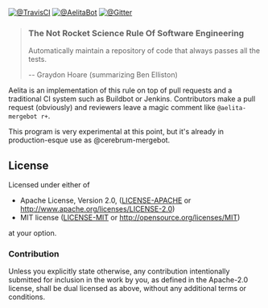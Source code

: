 [![@TravisCI]][Build Status]
[![@AelitaBot]][Build Queue]
[![@Gitter]][Chat on Gitter]

> ### The Not Rocket Science Rule Of Software Engineering
>
> Automatically maintain a repository of code that always passes all the tests.
>
> -- Graydon Hoare (summarizing Ben Elliston)

Aelita is an implementation of this rule on top of pull requests and
a traditional CI system such as Buildbot or Jenkins.
Contributors make a pull request (obviously) and
reviewers leave a magic comment like `@aelita-mergebot r+`.

This program is very experimental at this point,
but it's already in production-esque use as @cerebrum-mergebot.


## License

Licensed under either of

 * Apache License, Version 2.0, ([LICENSE-APACHE](LICENSE-APACHE) or http://www.apache.org/licenses/LICENSE-2.0)
 * MIT license ([LICENSE-MIT](LICENSE-MIT) or http://opensource.org/licenses/MIT)

at your option.

### Contribution

Unless you explicitly state otherwise, any contribution intentionally
submitted for inclusion in the work by you, as defined in the Apache-2.0
license, shall be dual licensed as above, without any additional terms or
conditions.


[@TravisCI]: https://travis-ci.org/AelitaBot/aelita.svg?branch=master
[Build Status]: https://travis-ci.org/AelitaBot/aelita
[@AelitaBot]: https://img.shields.io/badge/passing-automatically-FF69b4.svg
[Build Queue]: http://aelita-mergebot.xyz/AelitaBot/aelita
[@Gitter]: https://img.shields.io/gitter/room/aelitabot/aelitabot.svg?maxAge=2592000
[Chat on Gitter]: https://gitter.im/aelitabot/Lobby
